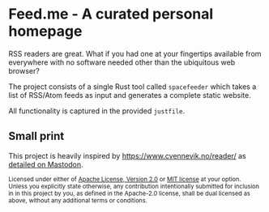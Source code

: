 # Feed.me - A curated personal homepage

RSS readers are great. What if you had one at your fingertips
available from everywhere with no software needed other than
the ubiquitous web browser?

The project consists of a single Rust tool called `spacefeeder` which takes a 
list of RSS/Atom feeds as input and generates a complete static website.

All functionality is captured in the provided `justfile`.

## Small print

This project is heavily inspired by https://www.cvennevik.no/reader/
as [detailed on Mastodon](https://hachyderm.io/@cvennevik/113095066086505914).

<sup>
Licensed under either of <a href="LICENSE-APACHE">Apache License, Version
2.0</a> or <a href="LICENSE-MIT">MIT license</a> at your option.
</sup>

<br>

<sub>
Unless you explicitly state otherwise, any contribution intentionally submitted
for inclusion in in this project by you, as defined in the Apache-2.0 license, shall be
dual licensed as above, without any additional terms or conditions.
</sub>
